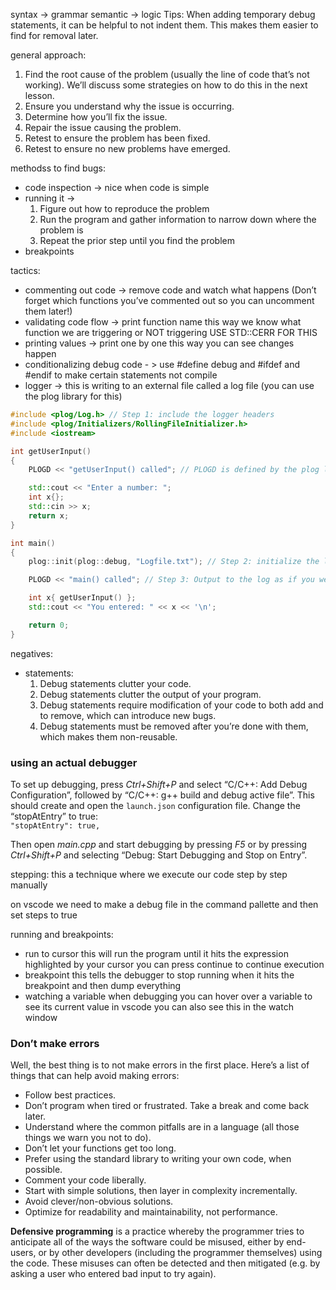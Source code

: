 syntax -> grammar
semantic -> logic
Tips:
When adding temporary debug statements, it can be helpful to not indent them. This makes them easier to find for removal later.

general approach: 
1. Find the root cause of the problem (usually the line of code that’s not working). We’ll discuss some strategies on how to do this in the next lesson.
2. Ensure you understand why the issue is occurring.
3. Determine how you’ll fix the issue.
4. Repair the issue causing the problem.
5. Retest to ensure the problem has been fixed.
6. Retest to ensure no new problems have emerged.

methodss to find bugs:
- code inspection -> nice when code is simple
- running it -> 
	1. Figure out how to reproduce the problem
	2. Run the program and gather information to narrow down where the problem is
	3. Repeat the prior step until you find the problem
- breakpoints

tactics:
- commenting out code -> remove code and watch what happens (Don’t forget which functions you’ve commented out so you can uncomment them later!)
- validating code flow -> print function name this way we know what function we are triggering or NOT triggering USE STD::CERR FOR THIS
- printing values -> print one by one this way you can see changes happen
- conditionalizing debug code - >
		use #define debug and #ifdef and #endif to make certain statements not compile
- logger -> this is writing to an external file called a log file (you can use the plog library for this)
```cpp
#include <plog/Log.h> // Step 1: include the logger headers
#include <plog/Initializers/RollingFileInitializer.h>
#include <iostream>

int getUserInput()
{
	PLOGD << "getUserInput() called"; // PLOGD is defined by the plog library

	std::cout << "Enter a number: ";
	int x{};
	std::cin >> x;
	return x;
}

int main()
{
	plog::init(plog::debug, "Logfile.txt"); // Step 2: initialize the logger

	PLOGD << "main() called"; // Step 3: Output to the log as if you were writing to the console

	int x{ getUserInput() };
	std::cout << "You entered: " << x << '\n';

	return 0;
}
```


negatives:
- statements:
	1. Debug statements clutter your code.
	2. Debug statements clutter the output of your program.
	3. Debug statements require modification of your code to both add and to remove, which can introduce new bugs.
	4. Debug statements must be removed after you’re done with them, which makes them non-reusable.


### using an actual debugger
To set up debugging, press _Ctrl+Shift+P_ and select “C/C++: Add Debug Configuration”, followed by “C/C++: g++ build and debug active file”. This should create and open the `launch.json` configuration file. Change the “stopAtEntry” to true:  
`"stopAtEntry": true,`

Then open _main.cpp_ and start debugging by pressing _F5_ or by pressing _Ctrl+Shift+P_ and selecting “Debug: Start Debugging and Stop on Entry”.

stepping: this a technique where we execute our code step by step manually

on vscode we need to make a debug file in the command pallette and then set steps to true

running and breakpoints:
- run to cursor this will run the program until it hits the expression  highlighted by your cursor you can press continue to continue execution
- breakpoint this tells the debugger to stop running when it hits the breakpoint and then dump everything
- watching a variable when debugging you can hover over a variable to see its current value in vscode you can also see this in the watch window

### Don’t make errors

Well, the best thing is to not make errors in the first place. Here’s a list of things that can help avoid making errors:

- Follow best practices.
- Don’t program when tired or frustrated. Take a break and come back later.
- Understand where the common pitfalls are in a language (all those things we warn you not to do).
- Don’t let your functions get too long.
- Prefer using the standard library to writing your own code, when possible.
- Comment your code liberally.
- Start with simple solutions, then layer in complexity incrementally.
- Avoid clever/non-obvious solutions.
- Optimize for readability and maintainability, not performance.

**Defensive programming** is a practice whereby the programmer tries to anticipate all of the ways the software could be misused, either by end-users, or by other developers (including the programmer themselves) using the code. These misuses can often be detected and then mitigated (e.g. by asking a user who entered bad input to try again).

